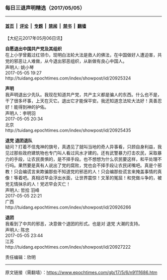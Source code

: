 ### 每日三退声明精选（2017/05/05）

---

#### [首页](../../../..?n9111686) &nbsp;|&nbsp; [评论](../../../../../epoch-comment?n9111686) &nbsp;|&nbsp; [专题](../../../../../epoch-special?n9111686) &nbsp;|&nbsp; [禁闻](../../../../../epoch-news?n9111686) &nbsp;|&nbsp; [禁书](../../../../../books?n9111686) &nbsp;|&nbsp; [翻墙](https://github.com/gfw-breaker/nogfw/blob/master/README.md?n9111686)


<div class="post_content" id="artbody" itemprop="articleBody">
 <!-- article content begin -->
 <p>
  【大纪元2017年05月06日讯】
 </p>
 <p>
  <strong>
   自愿退出中国共产党及其组织
  </strong>
  <br/>
  在上小学曾戴过红领巾，现明白法轮大法是救人的佛法，在中国做好人遭迫害，共党的邪恶让人难做，从今退出邪恶组织，从新做有良心中国人。
  <br/>
  声明人: 姚小琴
  <br/>
  2017-05-05 19:27
  <br/>
  <ok href="http://tuidang.epochtimes.com/index/showpost/id/20925324">
   http://tuidang.epochtimes.com/index/showpost/id/20925324
  </ok>
 </p>
 <p>
  <strong>
   声明
  </strong>
  <br/>
  我声明退出少先队。我现在知道共产党，共产主义都是骗人的东西。什么也不是，干了很多坏事，上天在灭它。退出它才能保平安。我还知道念法轮大法好！真善忍好！能得到神的护佑。
  <br/>
  声明人：李明羽
  <br/>
  2017-05-05 20:34
  <br/>
  北京
  <br/>
  http://tuidang.epochtimes.com/index/showpost/id/20925435
 </p>
 <p>
  <strong>
   <ok href="https://www.epochtimes.com/gb/tag/%E9%80%80%E5%85%9A.html">
    退党
   </ok>
   退团退队
  </strong>
  <br/>
  疑问？打着不信鬼神的旗号，真遇见了就叫当地的奇人异事看，只顾自身利益，我见过那些政府建筑物也专门叫人看过风水才建的。还有武警暴力打击农民，采取暴力的手段，让农民畏惧的，是不择手段。也不想想为什么农民要这样，和平处理不行吗。果然要是真有人说出了党的腐败，党也会不择手段让农民闭嘴吧。真是个邪教！只会编谎言来欺骗那些不知道党的邪恶的人！只会编那些谎言来掩盖事情的真像！等着吧。真相迟早会浮出水面，让世界震惊！文革的冤屈！和党做斗争的，被党无情抹杀的人！党迟早会灭亡！
  <br/>
  声明人: 哲拾 羽峰
  <br/>
  2017-05-05 22:21
  <br/>
  广西
  <br/>
  <ok href="http://tuidang.epochtimes.com/index/showpost/id/20926266">
   http://tuidang.epochtimes.com/index/showpost/id/20926266
  </ok>
 </p>
 <p>
  <strong>
   退团
  </strong>
  <br/>
  我看到了中共的邪恶，决意做个退团的形式。也是对
  <ok href="https://www.epochtimes.com/gb/tag/%E9%80%80%E5%85%9A.html">
   退党
  </ok>
  大潮的支持。
  <br/>
  声明人: 陈忠
  <br/>
  2017-05-05 23:44
  <br/>
  江苏
  <br/>
  <ok href="http://tuidang.epochtimes.com/index/showpost/id/20927222">
   http://tuidang.epochtimes.com/index/showpost/id/20927222
  </ok>
 </p>
 <p>
  责任编辑：欣明
 </p>
 <!-- article content end -->
 <div id="below_article_ad">
 </div>
</div>


---

原文链接（需翻墙）：https://www.epochtimes.com/gb/17/5/6/n9111686.htm